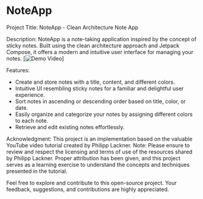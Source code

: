 # NoteApp
Project Title: NoteApp - Clean Architecture Note App

Description:
NoteApp is a note-taking application inspired by the concept of sticky notes. Built using the clean architecture approach and Jetpack Compose, it offers a modern and intuitive user interface for managing your notes.
[![Demo Video](https://vimeo.com/manage/videos/829333717)]

Features:
- Create and store notes with a title, content, and different colors.
- Intuitive UI resembling sticky notes for a familiar and delightful user experience.
- Sort notes in ascending or descending order based on title, color, or date.
- Easily organize and categorize your notes by assigning different colors to each note.
- Retrieve and edit existing notes effortlessly.


Acknowledgment:
This project is an implementation based on the valuable YouTube video tutorial created by Philipp Lackner.
Note:
Please ensure to review and respect the licensing and terms of use of the resources shared by Philipp Lackner. Proper attribution has been given, and this project serves as a learning exercise to understand the concepts and techniques presented in the tutorial.

Feel free to explore and contribute to this open-source project. Your feedback, suggestions, and contributions are highly appreciated.


